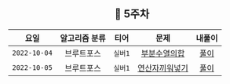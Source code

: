 <div align="center">

## 📅 5주차


|      요일      | 알고리즘 분류 |  티어   |                        문제                        | 내풀이 |
|:------------:|:-------:|:-----:|:------------------------------------------------:| :---:|
| `2022-10-04` |  브루트포스  | `실버1` | [부분수열의합](https://www.acmicpc.net/problem/14225)  | [풀이](https://github.com/jangwon3828/Algorithm_Competition-Study/blob/wonjin/5%EC%A3%BC%EC%B0%A8/5%EC%A3%BC%EC%B0%A8_%EC%9B%90%EC%A7%84/%EB%B6%80%EB%B6%84%EC%88%98%EC%97%B4%EC%9D%98_%ED%95%A9.java) |
| `2022-10-05` |  브루트포스  | `실버1` | [연산자끼워넣기](https://www.acmicpc.net/problem/14888) | [풀이](https://github.com/jangwon3828/Algorithm_Competition-Study/blob/wonjin/5%EC%A3%BC%EC%B0%A8/5%EC%A3%BC%EC%B0%A8_%EC%9B%90%EC%A7%84/%EC%97%B0%EC%82%B0%EC%9E%90%EB%81%BC%EC%9B%8C%EB%84%A3%EA%B8%B0.java) |
</div>

